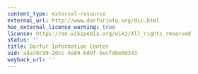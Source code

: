 ```yaml
---
content_type: external-resource
external_url: http://www.darfurinfo.org/dic.html
has_external_license_warning: true
license: https://en.wikipedia.org/wiki/All_rights_reserved
status: ''
title: Darfur Information Center
uid: ada78c99-20cc-4e89-bd9f-5ecfdbe0d343
wayback_url: ''
---
```

